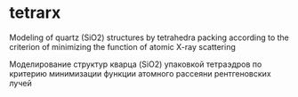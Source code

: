 # tetrarx

Modeling of quartz (SiO2) structures by tetrahedra packing 
according to the criterion of minimizing the function of atomic X-ray scattering

Моделирование структур кварца (SiO2) упаковкой тетраэдров
по критерию минимизации функции атомного рассеяни рентгеновских лучей 
